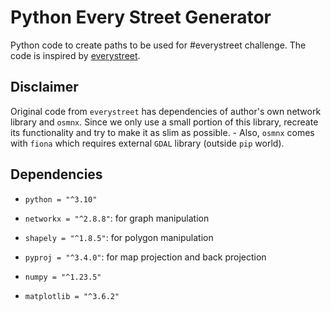 # Python Every Street Generator

Python code to create paths to be used for #everystreet challenge. The code is inspired by [everystreet](https://github.com/matejker/everystreet).

## Disclaimer

Original code from `everystreet` has dependencies of author's own network library and `osmnx`. Since we only use a small portion of this library, recreate its functionality and try to make it as slim as possible.
    - Also, `osmnx` comes with `fiona` which requires external `GDAL` library (outside `pip` world).

## Dependencies

- `python = "^3.10"`
- `networkx = "^2.8.8"`: for graph manipulation
- `shapely = "^1.8.5"`: for polygon manipulation
- `pyproj = "^3.4.0"`: for map projection and back projection

- `numpy = "^1.23.5"`
- `matplotlib = "^3.6.2"`
